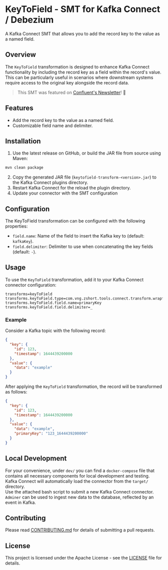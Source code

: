 # KeyToField - SMT for Kafka Connect / Debezium
A Kafka Connect SMT that allows you to add the record key to the value as a named field.

## Overview
The `KeyToField` transformation is designed to enhance Kafka Connect functionality by including the record key as a field within the record's value. This can be particularly useful in scenarios where downstream systems require access to the original key alongside the record data.

> This SMT was featured on [Confluent's Newsletter](https://developer.confluent.io/newsletter/you-put-what-in-your-events/#:~:text=A%20single%20message%20key%20to%20field%20transform%20for%20Kafka%20Connect/Debezium%20by%20Elad%20Leev!%20In%20a%20way%20it%E2%80%99s%20the%20reverse%20of%20the%20ValueToKey%20SMT%20that%20comes%20with%20Kafka%20Connect%2C%20useful%20for%20when%20the%20fields%20in%20the%20key%20are%20not%20included%20in%20the%20value.)! 🚀

## Features
* Add the record key to the value as a named field.
* Customizable field name and delimiter.

## Installation
1. Use the latest release on GitHub, or build the JAR file from source using Maven:
```bash
mvn clean package
```
2. Copy the generated JAR file (`keytofield-transform-<version>.jar`) to the Kafka Connect plugins directory.
3. Restart Kafka Connect for the reload the plugin directory.
4. Update your connector with the SMT configuration

## Configuration
The KeyToField transformation can be configured with the following properties:

* `field.name`: Name of the field to insert the Kafka key to (default: `kafkaKey`).
* `field.delimiter`: Delimiter to use when concatenating the key fields (default: `-`).

## Usage
To use the `KeyToField` transformation, add it to your Kafka Connect connector configuration:
```
transforms=keyToField
transforms.keyToField.type=com.vng.zshort.tools.connect.transform.wrapfieldvalue.WrapFieldValueTransform
transforms.keyToField.field.name=primaryKey
transforms.keyToField.field.delimiter=_
```

### Example
Consider a Kafka topic with the following record:


```json
{
  "key": {
    "id": 123,
    "timestamp": 1644439200000
  },
  "value": {
    "data": "example"
  }
}
```

After applying the `KeyToField` transformation, the record will be transformed as follows:

```json
{
  "key": {
    "id": 123,
    "timestamp": 1644439200000
  },
  "value": {
    "data": "example",
    "primaryKey": "123_1644439200000"
  }
}
```
## Local Development
For your convenience, under `dev/` you can find a `docker-compose` file that contains all necessary components for local development and testing. Kafka Connect will automatically load the connector from the `target/` directory.   
Use the attached bash script to submit a new Kafka Connect connector. `Adminer` can be used to ingest new data to the database, reflected by an event in Kafka.

## Contributing
Please read [CONTRIBUTING.md](CONTRIBUTING.md) for details of submitting a pull requests.

## License
This project is licensed under the Apache License - see the [LICENSE](LICENSE) file for details.
